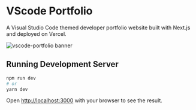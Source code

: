 # VScode Portfolio

A Visual Studio Code themed developer portfolio website built with Next.js and deployed on Vercel.

![vscode-portfolio banner](https://i.imgur.com/haKvt2x.png)

## Running Development Server

```bash
npm run dev
# or
yarn dev
```

Open [http://localhost:3000](http://localhost:3000) with your browser to see the result.
